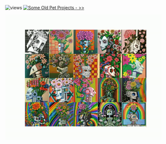 ![views](https://komarev.com/ghpvc/?username=rakesh4real&color=blueviolet) [![Some Old Pet Projects - >>](https://img.shields.io/static/v1?label=Old+Pet+Projects&message=Go»&color=FF3814)](https://inf800.github.io/whoami/projects)

![](./anim.gif)

